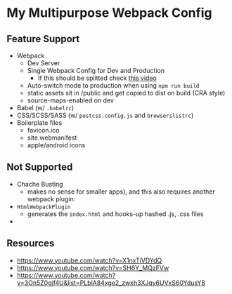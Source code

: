 # My Multipurpose Webpack Config

## Feature Support

- Webpack
  - Dev Server
  - Single Webpack Config for Dev and Production
    - If this should be splitted check [this video](https://www.youtube.com/watch?v=VR5y93CNzeA&list=PLblA84xge2_zwxh3XJqy6UVxS60YdusY8&index=7)
  - Auto-switch mode to production when using `npm run build`
  - static assets sit in /public and get copied to dist on build (CRA style)
  - source-maps-enabled on dev
- Babel (w/ `.babelrc`)
- CSS/SCSS/SASS (w/ `postcss.config.js` and `browserslistrc`)
- Boilerplate files
  - favicon.ico
  - site.webmanifest
  - apple/android icons

## Not Supported

- Chache Busting
  - makes no sense for smaller apps), and this also requires another webpack plugin:
- `HtmlWebpackPlugin`
  - generates the `index.html` and hooks-up hashed .js, .css files
-

## Resources

- https://www.youtube.com/watch?v=X1nxTjVDYdQ
- https://www.youtube.com/watch?v=SH6Y_MQzFVw
- https://www.youtube.com/watch?v=3On5Z0gjf4U&list=PLblA84xge2_zwxh3XJqy6UVxS60YdusY8
